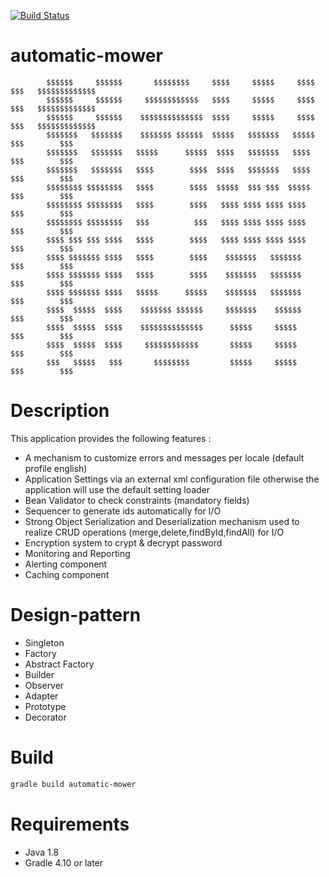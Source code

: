 [![Build Status](https://travis-ci.org/artjcod/automatic-mower.svg?branch=master)](https://travis-ci.org/artjcod/automatic-mower)
# automatic-mower


            $$$$$$     $$$$$$       $$$$$$$$     $$$$     $$$$$     $$$$         $$$   $$$$$$$$$$$$$
            $$$$$$     $$$$$$     $$$$$$$$$$$$   $$$$     $$$$$     $$$$         $$$   $$$$$$$$$$$$$
            $$$$$$     $$$$$$    $$$$$$$$$$$$$$  $$$$     $$$$$     $$$$         $$$   $$$$$$$$$$$$$
            $$$$$$$   $$$$$$$    $$$$$$$ $$$$$$  $$$$$   $$$$$$$   $$$$$         $$$        $$$     
            $$$$$$$   $$$$$$$   $$$$$      $$$$$  $$$$   $$$$$$$   $$$$          $$$        $$$     
            $$$$$$$   $$$$$$$   $$$$        $$$$  $$$$   $$$$$$$   $$$$          $$$        $$$     
            $$$$$$$$ $$$$$$$$   $$$$        $$$$  $$$$$  $$$ $$$  $$$$$          $$$        $$$     
            $$$$$$$$ $$$$$$$$   $$$$        $$$$   $$$$ $$$$ $$$$ $$$$           $$$        $$$     
            $$$$$$$$ $$$$$$$$   $$$          $$$   $$$$ $$$$ $$$$ $$$$           $$$        $$$     
            $$$$ $$$ $$$ $$$$   $$$$        $$$$   $$$$ $$$$ $$$$ $$$$           $$$        $$$     
            $$$$ $$$$$$$ $$$$   $$$$        $$$$    $$$$$$$   $$$$$$$            $$$        $$$     
            $$$$ $$$$$$$ $$$$   $$$$        $$$$    $$$$$$$   $$$$$$$            $$$        $$$     
            $$$$ $$$$$$$ $$$$   $$$$$      $$$$$    $$$$$$$   $$$$$$$            $$$        $$$     
            $$$$  $$$$$  $$$$    $$$$$$$ $$$$$$     $$$$$$$    $$$$$$            $$$        $$$     
            $$$$  $$$$$  $$$$    $$$$$$$$$$$$$$      $$$$$     $$$$$             $$$        $$$     
            $$$$  $$$$$  $$$$     $$$$$$$$$$$$       $$$$$     $$$$$             $$$        $$$     
            $$$   $$$$$   $$$       $$$$$$$$         $$$$$     $$$$$             $$$        $$$     





Description
===========

This application provides the following features :

* A mechanism to customize errors and messages per locale (default profile english)
* Application Settings via an external xml configuration file otherwise the application will use the default setting loader
* Bean Validator to check constraints  (mandatory fields)
* Sequencer to generate ids automatically for I/O 
* Strong Object Serialization and Deserialization mechanism used to realize CRUD operations (merge,delete,findById,findAll) for I/O
* Encryption system to crypt & decrypt password
* Monitoring and Reporting
* Alerting component
* Caching component

Design-pattern
==============

* Singleton
* Factory
* Abstract Factory
* Builder
* Observer
* Adapter
* Prototype
* Decorator

Build
=====
``` sh
gradle build automatic-mower
```

Requirements
============
* Java 1.8  
* Gradle 4.10 or later 



